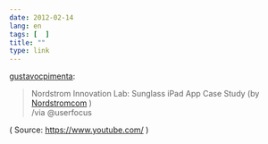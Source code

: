 ```yaml
---
date: 2012-02-14
lang: en
tags: [  ]
title: ""
type: link
---
```


[gustavocpimenta](http://gustavocpimenta.tumblr.com/post/15288573482/nordstrom-innovation-lab-sunglass-ipad-app-case):

> Nordstrom Innovation Lab: Sunglass iPad App Case Study (by
> [Nordstromcom](http://www.youtube.com/watch?v=szr0ezLyQHY) )\
> /via \@userfocus

( Source: <https://www.youtube.com/> )

